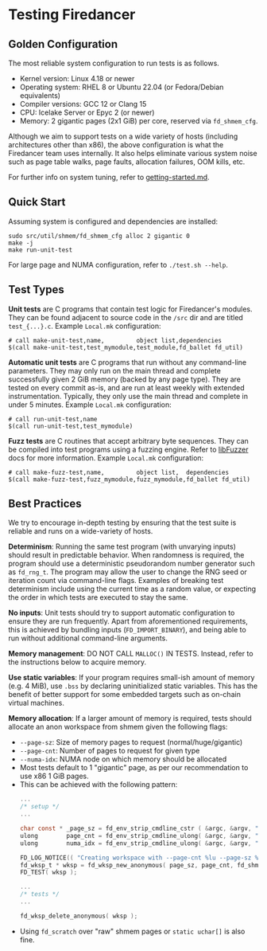 # Testing Firedancer

## Golden Configuration

The most reliable system configuration to run tests is as follows.

- Kernel version: Linux 4.18 or newer
- Operating system: RHEL 8 or Ubuntu 22.04 (or Fedora/Debian equivalents)
- Compiler versions: GCC 12 or Clang 15
- CPU: Icelake Server or Epyc 2 (or newer)
- Memory: 2 gigantic pages (2x1 GiB) per core, reserved via `fd_shmem_cfg`.

Although we aim to support tests on a wide variety of hosts (including
architectures other than x86), the above configuration is what the
Firedancer team uses internally.  It also helps eliminate various system
noise such as page table walks, page faults, allocation failures, OOM
kills, etc.

For further info on system tuning, refer to [getting-started.md](./getting-started.md).

## Quick Start

Assuming system is configured and dependencies are installed:

```
sudo src/util/shmem/fd_shmem_cfg alloc 2 gigantic 0
make -j
make run-unit-test
```

For large page and NUMA configuration, refer to `./test.sh --help`.

## Test Types

**Unit tests** are C programs that contain test logic for Firedancer's
modules.  They can be found adjacent to source code in the `/src` dir
and are titled `test_{...}.c`.  Example `Local.mk` configuration:
```make
# call make-unit-test,name,         object list,dependencies
$(call make-unit-test,test_mymodule,test_module,fd_ballet fd_util)
```

**Automatic unit tests** are C programs that run without any command-line
parameters.  They may only run on the main thread and complete successfully
given 2 GiB memory (backed by any page type).  They are tested on every
commit as-is, and are run at least weekly with extended instrumentation.
Typically, they only use the main thread and complete in under 5 minutes.
Example `Local.mk` configuration:
```make
# call run-unit-test,name
$(call run-unit-test,test_mymodule)
```

**Fuzz tests** are C routines that accept arbitrary byte sequences.
They can be compiled into test programs using a fuzzing engine.
Refer to [libFuzzer](https://llvm.org/docs/LibFuzzer.html) docs for more
information.
Example `Local.mk` configuration:
```make
# call make-fuzz-test,name,         object list,  dependencies
$(call make-fuzz-test,fuzz_mymodule,fuzz_mymodule,fd_ballet fd_util)
```

## Best Practices

We try to encourage in-depth testing by ensuring that the test suite is
reliable and runs on a wide-variety of hosts.

**Determinism**: Running the same test program (with unvarying inputs)
should result in predictable behavior.  When randomness is required, the
program should use a deterministic pseudorandom number generator such as
`fd_rng_t`.  The program may allow the user to change the RNG seed or
iteration count via command-line flags.  Examples of breaking test
determinism include using the current time as a random value, or
expecting the order in which tests are executed to stay the same.

**No inputs**: Unit tests should try to support automatic configuration
to ensure they are run frequently.  Apart from aforementioned requirements,
this is achieved by bundling inputs (`FD_IMPORT_BINARY`), and being able
to run without additional command-line arguments.

**Memory management**: DO NOT CALL `MALLOC()` IN TESTS.  Instead, refer
to the instructions below to acquire memory.

**Use static variables**: If your program requires small-ish amount of
memory (e.g. 4 MiB), use `.bss` by declaring uninitialized static
variables.  This has the benefit of better support for some embedded
targets such as on-chain virtual machines.

**Memory allocation**: If a larger amount of memory is required, tests
should allocate an anon workspace from shmem given the following flags:
- `--page-sz`: Size of memory pages to request (normal/huge/gigantic)
- `--page-cnt`: Number of pages to request for given type
- `--numa-idx`: NUMA node on which memory should be allocated
- Most tests default to 1 "gigantic" page, as per our recommendation to
  use x86 1 GiB pages.
- This can be achieved with the following pattern:
  ```c
  ...
  /* setup */
  ...

  char const * _page_sz = fd_env_strip_cmdline_cstr ( &argc, &argv, "--page-sz",  NULL, "gigantic" );
  ulong        page_cnt = fd_env_strip_cmdline_ulong( &argc, &argv, "--page-cnt", NULL, 1UL        );
  ulong        numa_idx = fd_env_strip_cmdline_ulong( &argc, &argv, "--numa-idx", NULL, fd_shmem_numa_idx(cpu_idx) );

  FD_LOG_NOTICE(( "Creating workspace with --page-cnt %lu --page-sz %s pages on --numa-idx %lu", page_cnt, _page_sz, numa_idx ));
  fd_wksp_t * wksp = fd_wksp_new_anonymous( page_sz, page_cnt, fd_shmem_cpu_idx( numa_idx ), "wksp", 0UL );
  FD_TEST( wksp );

  ...
  /* tests */
  ...

  fd_wksp_delete_anonymous( wksp );
  ```
- Using `fd_scratch` over "raw" shmem pages or `static uchar[]` is also fine.
